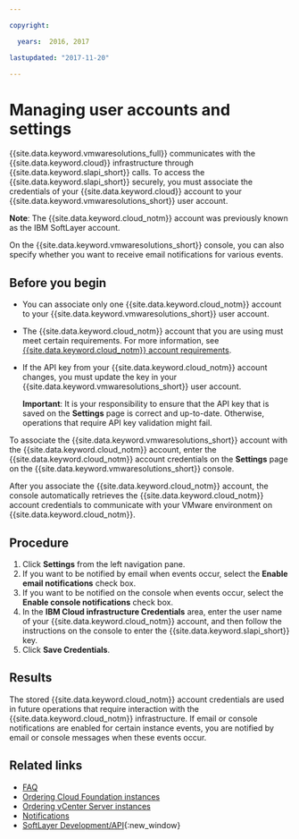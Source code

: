 ```yaml
---

copyright:

  years:  2016, 2017

lastupdated: "2017-11-20"

---
```


# Managing user accounts and settings

{{site.data.keyword.vmwaresolutions_full}} communicates with the {{site.data.keyword.cloud}} infrastructure through {{site.data.keyword.slapi_short}} calls. To access the {{site.data.keyword.slapi_short}} securely, you must associate the credentials of your {{site.data.keyword.cloud}} account to your {{site.data.keyword.vmwaresolutions_short}} user account.

**Note**: The {{site.data.keyword.cloud_notm}} account was previously known as the IBM SoftLayer account.

On the {{site.data.keyword.vmwaresolutions_short}} console, you can also specify whether you want to receive email notifications for various events.

## Before you begin

* You can associate only one {{site.data.keyword.cloud_notm}} account to your {{site.data.keyword.vmwaresolutions_short}} user account.
* The {{site.data.keyword.cloud_notm}} account that you are using must meet certain requirements. For more information, see [{{site.data.keyword.cloud_notm}} account requirements](slaccountrequirement.html).
* If the API key from your {{site.data.keyword.cloud_notm}} account changes, you must update the key in your {{site.data.keyword.vmwaresolutions_short}} user account.

   **Important**: It is your responsibility to ensure that the API key that is saved on the **Settings** page is correct and up-to-date.
   Otherwise, operations that require API key validation might fail.

To associate the {{site.data.keyword.vmwaresolutions_short}} account with the {{site.data.keyword.cloud_notm}} account, enter the {{site.data.keyword.cloud_notm}} account credentials on the **Settings** page on the {{site.data.keyword.vmwaresolutions_short}} console.

After you associate the {{site.data.keyword.cloud_notm}} account, the console automatically retrieves the {{site.data.keyword.cloud_notm}} account credentials to communicate with your VMware environment on {{site.data.keyword.cloud_notm}}.

## Procedure

1. Click **Settings** from the left navigation pane.
2. If you want to be notified by email when events occur, select the **Enable email notifications** check box.
3. If you want to be notified on the console when events occur, select the **Enable console notifications** check box.
4. In the **IBM Cloud infrastructure Credentials** area, enter the user name of your {{site.data.keyword.cloud_notm}}  account, and then follow the instructions on the console to enter the {{site.data.keyword.slapi_short}} key.
5. Click **Save Credentials**.

## Results

The stored {{site.data.keyword.cloud_notm}} account credentials are used in future operations that require interaction with the {{site.data.keyword.cloud_notm}} infrastructure. If email or console notifications are enabled for certain instance events, you are notified by email or console messages when these events occur.

## Related links

* [FAQ](faq.html)
* [Ordering Cloud Foundation instances](../sddc/sd_orderinginstance.html)
* [Ordering vCenter Server instances](../vcenter/vc_orderinginstance.html)
* [Notifications](notifications.html)
* [SoftLayer Development/API](http://knowledgelayer.softlayer.com/topic/developmentapi){:new_window}
